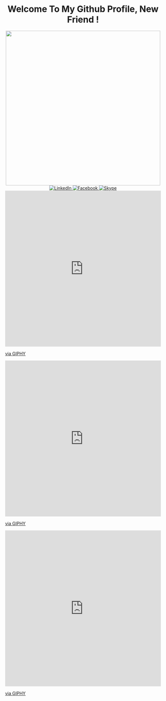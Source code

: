 <!-- ### Hi new friend 👋 -->
<!-- Header - Why there are too many cat? Because I love Cats. -->
<h1 style="color:black font-family: "Courier New"" align="center">Welcome To My Github Profile, New Friend !</h1>
<div id="HelloMsg" align="center">
<!--   <img src="https://media.giphy.com/media/juua9i2c2fA0AIp2iq/giphy.gif" width="500"/> -->
  <img src="https://media.giphy.com/media/K7StRcr7hagJpXROmb/giphy.gif" width="500"/>
</div>

<!-- Social media -->
<div id="SocialMedia" align="center">
  <a href="https://www.linkedin.com/in/th%C6%B0%C6%A1ng-tr%E1%BB%8Bnh-v%C3%A2n-36890b244/">
    <img src="https://img.shields.io/badge/LinkedIn-blue?style=for-the-badge&logo=linkedin&logoColor=white" alt="LinkedIn"/>
  </a>
  <a href="https://www.facebook.com/TrinhThuong2001">
    <img src="https://img.shields.io/badge/FaceBook-blue?style=for-the-badge&logo=facebook&logoColor=white" alt="Facebook"/>
  </a>
  <a href="https://join.skype.com/invite/vcdH2RLM396i">
    <img src="https://img.shields.io/badge/Skype-blue?style=for-the-badge&logo=skype&logoColor=white" alt="Skype"/>
  </a>
</div>

<div style="width:100%;height:0;padding-bottom:100%;position:relative;"><iframe src="https://giphy.com/embed/l1KXtGiWieAhji91u" width="100%" height="100%" style="position:absolute" frameBorder="0" class="giphy-embed" allowFullScreen></iframe></div><p><a href="https://giphy.com/gifs/space-stars-universe-l1KXtGiWieAhji91u">via GIPHY</a></p>

<div style="width:100%;height:0;padding-bottom:100%;position:relative;"><iframe src="https://giphy.com/embed/l378ggYRasDXRtUm4" width="100%" height="100%" style="position:absolute" frameBorder="0" class="giphy-embed" allowFullScreen></iframe></div><p><a href="https://giphy.com/gifs/space-stars-universe-l378ggYRasDXRtUm4">via GIPHY</a></p>

<div style="width:100%;height:0;padding-bottom:100%;position:relative;"><iframe src="https://giphy.com/embed/l3c614V12UA82q1vG" width="100%" height="100%" style="position:absolute" frameBorder="0" class="giphy-embed" allowFullScreen></iframe></div><p><a href="https://giphy.com/gifs/space-stars-universe-l3c614V12UA82q1vG">via GIPHY</a></p>
